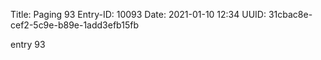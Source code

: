 Title: Paging 93
Entry-ID: 10093
Date: 2021-01-10 12:34
UUID: 31cbac8e-cef2-5c9e-b89e-1add3efb15fb

entry 93
